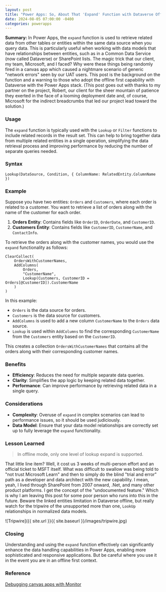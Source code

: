 ```yaml
---
layout: post
title: "Power Apps: So, About That 'Expand' Function with Dataverse Offline First Mode..."
date: 2024-08-05 07:00:00 -0400
categories: powerapps
---
```


**Summary:** In Power Apps, the `expand` function is used to retrieve related data from other tables or entities within the same data source when you query data. This is particularly useful when working with data models that have relationships between entities, such as in a Common Data Service (now called Dataverse) or SharePoint lists. The magic trick that our client, my team, Microsoft, and I faced? Why were these things being randomly fired in a canvas app which caused a nightmare scenario of generic "network errors" seen by our UAT users. This post is the background on the function and a warning to those who adopt the offline first capability with Dataverse with the Power Apps stack. (This post goes out with thanks to my partner on the project, Robert, our client for the sheer mountain of patience they exerted in the face of a looming deployment date and, of course, Microsoft for the indirect breadcrumbs that led our project lead toward the solution.)

<!--more-->

### Usage

The `expand` function is typically used with the `Lookup` or `Filter` functions to include related records in the result set. This can help to bring together data from multiple related entities in a single operation, simplifying the data retrieval process and improving performance by reducing the number of separate queries needed.

### Syntax

```powerapps
Lookup(DataSource, Condition, { ColumnName: RelatedEntity.ColumnName })
```

### Example

Suppose you have two entities: `Orders` and `Customers`, where each order is related to a customer. You want to retrieve a list of orders along with the name of the customer for each order.

1. **Orders Entity**: Contains fields like `OrderID`, `OrderDate`, and `CustomerID`.
2. **Customers Entity**: Contains fields like `CustomerID`, `CustomerName`, and `ContactInfo`.

To retrieve the orders along with the customer names, you would use the `expand` functionality as follows:

```powerapps
ClearCollect(
    OrdersWithCustomerNames,
    AddColumns(
        Orders,
        "CustomerName",
        Lookup(Customers, CustomerID = Orders[@CustomerID]).CustomerName
    )
)
```

In this example:
- `Orders` is the data source for orders.
- `Customers` is the data source for customers.
- `AddColumns` is used to add a new column `CustomerName` to the `Orders` data source.
- `Lookup` is used within `AddColumns` to find the corresponding `CustomerName` from the `Customers` entity based on the `CustomerID`.

This creates a collection `OrdersWithCustomerNames` that contains all the orders along with their corresponding customer names.

### Benefits

- **Efficiency**: Reduces the need for multiple separate data queries.
- **Clarity**: Simplifies the app logic by keeping related data together.
- **Performance**: Can improve performance by retrieving related data in a single query.

### Considerations

- **Complexity**: Overuse of `expand` in complex scenarios can lead to performance issues, so it should be used judiciously.
- **Data Model**: Ensure that your data model relationships are correctly set up to fully leverage the `expand` functionality.

### Lesson Learned

> In offline mode, only one level of lookup expand is supported.

That little line item? Well, it cost us 3 weeks of multi-person effort and an official ticket to MSFT itself. What was difficult to swallow was being told to "not trust Microsoft Learn" and then to simply do the blind "trial and error" path as a developer and data architect with the new capability. I mean, yeah, I lived through SharePoint from 2007 onward, .Net, and many other product platforms. I get the concept of the "undocumented feature." Which is why I am leaving this post for some poor person who runs into this in the future. Beware the linked entities limitation in Dataverse offline, but really watch for the tripwire of the unsupported more than one, `LookUp` relationships in normalized data models.

![Tripwire]({{ site.url }}{{ site.baseurl }}/images/tripwire.jpg)

### Closing

Understanding and using the `expand` function effectively can significantly enhance the data handling capabilities in Power Apps, enabling more sophisticated and responsive applications. But be careful where you use it in the event you are in an offline first context.

### Reference
[Debugging canvas apps with Monitor](https://learn.microsoft.com/en-us/power-apps/maker/monitor-canvasapps)